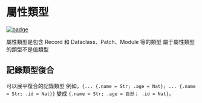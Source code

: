 # 屬性類型

[![badge](https://img.shields.io/endpoint.svg?url=https%3A%2F%2Fgezf7g7pd5.execute-api.ap-northeast-1.amazonaws.com%2Fdefault%2Fsource_up_to_date%3Fowner%3Derg-lang%26repos%3Derg%26ref%3Dmain%26path%3Ddoc/EN/syntax/type/09_attributive.md%26commit_hash%3D412a6fd1ea507a7afa1304bcef642dfe6b3a0872)](https://gezf7g7pd5.execute-api.ap-northeast-1.amazonaws.com/default/source_up_to_date?owner=erg-lang&repos=erg&ref=main&path=doc/EN/syntax/type/09_attributive.md&commit_hash=412a6fd1ea507a7afa1304bcef642dfe6b3a0872)

屬性類型是包含 Record 和 Dataclass、Patch、Module 等的類型
屬于屬性類型的類型不是值類型

## 記錄類型復合

可以展平復合的記錄類型
例如，`{... {.name = Str; .age = Nat}; ... {.name = Str; .id = Nat}}` 變成 `{.name = Str; .age = 自然； .id = Nat}`。